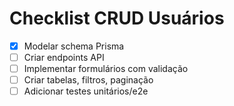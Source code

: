 # Checklist CRUD Usuários

- [x] Modelar schema Prisma
- [ ] Criar endpoints API
- [ ] Implementar formulários com validação
- [ ] Criar tabelas, filtros, paginação
- [ ] Adicionar testes unitários/e2e
